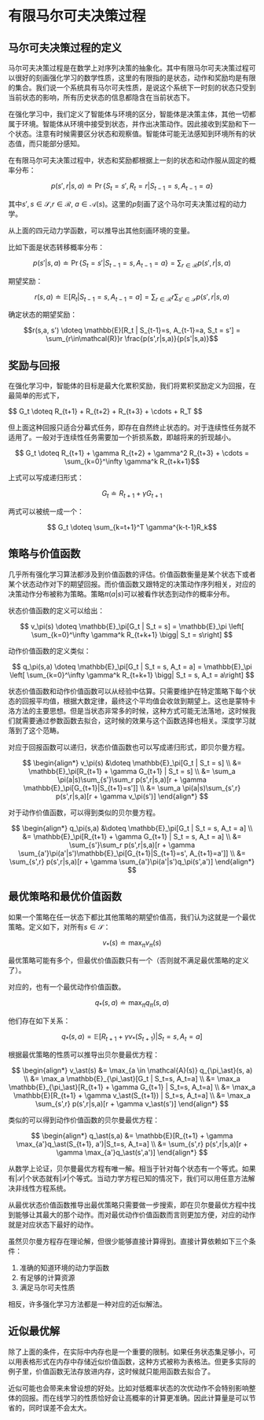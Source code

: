 # 有限马尔可夫决策过程

## 马尔可夫决策过程的定义

马尔可夫决策过程是在数学上对序列决策的抽象化。其中有限马尔可夫决策过程可以很好的刻画强化学习的数学性质，这里的有限指的是状态，动作和奖励均是有限的集合。我们说一个系统具有马尔可夫性质，是说这个系统下一时刻的状态只受到当前状态的影响，所有历史状态的信息都隐含在当前状态下。

在强化学习中，我们定义了智能体与环境的区分，智能体是决策主体，其他一切都属于环境。智能体从环境中接受到状态，并作出决策动作。因此接收到奖励和下一个状态。注意有时候需要区分状态和观察值。智能体可能无法感知到环境所有的状态值，而只能部分感知。

在有限马尔可夫决策过程中，状态和奖励都根据上一刻的状态和动作服从固定的概率分布：

$$p(s',r | s,a) \doteq \Pr\{S_t = s', R_t = r | S_{t-1} = s, A_{t-1} = a\}$$

其中$s',s \in \mathcal{S}$,$r \in \mathcal{R}$, $a \in \mathcal{A}(s)$。这里的$p$刻画了这个马尔可夫决策过程的动力学。

从上面的四元动力学函数，可以推导出其他刻画环境的变量。

比如下面是状态转移概率分布：

$$p(s'|s,a) \doteq \Pr\{S_t = s' | S_{t-1} = s, A_{t - 1}=a\} = \sum_{r\in\mathcal{R}}p(s',r|s,a)$$

期望奖励：

$$r(s,a) \doteq \mathbb{E}[R_t | S_{t-1}=s, A_{t-1}=a] = \sum_{r\in\mathcal{R}}r \sum_{s'\in\mathcal{S}} p(s',r|s,a)$$

确定状态的期望奖励：

$$r(s,a, s') \doteq \mathbb{E}[R_t | S_{t-1}=s, A_{t-1}=a, S_t = s'] = \sum_{r\in\mathcal{R}}r \frac{p(s',r|s,a)}{p(s'|s,a)}$$

## 奖励与回报

在强化学习中，智能体的目标是最大化累积奖励，我们将累积奖励定义为回报，在最简单的形式下，

$$ G_t \doteq R_{t+1} + R_{t+2} + R_{t+3} + \cdots + R_T \$$

但上面这种回报只适合分幕式任务，即存在自然终止状态的。对于连续性任务就不适用了。一般对于连续性任务需要加一个折损系数，即越将来的折现越小。

$$ G_t \doteq R_{t+1} + \gamma R_{t+2} + \gamma^2 R_{t+3} + \cdots = \sum_{k=0}^\infty \gamma^k R_{t+k+1}$$

上式可以写成递归形式：

$$ G_t \doteq R_{t+1} + \gamma G_{t+1}$$

两式可以被统一成一个：

$$ G_t \doteq \sum_{k=t+1}^T \gamma^{k-t-1}R_k$$

## 策略与价值函数

几乎所有强化学习算法都涉及到价值函数的评估。价值函数衡量是某个状态下或者某个状态动作对下的期望回报。而价值函数又跟特定的决策动作序列相关，对应的决策动作分布被称为策略。策略$\pi(a|s)$可以被看作状态到动作的概率分布。

状态价值函数的定义可以给出：

$$ v_\pi(s) \doteq \mathbb{E}_\pi[G_t | S_t = s] = \mathbb{E}_\pi \left[ \sum_{k=0}^\infty \gamma^k R_{t+k+1} \bigg| S_t = s\right] $$

动作价值函数的定义类似：

$$ q_\pi(s,a) \doteq \mathbb{E}_\pi[G_t | S_t = s, A_t = a] = \mathbb{E}_\pi \left[ \sum_{k=0}^\infty \gamma^k R_{t+k+1} \bigg| S_t = s, A_t = a\right] $$

状态价值函数和动作价值函数可以从经验中估算。只需要维护在特定策略下每个状态的回报平均值，根据大数定律，最终这个平均值会收敛到期望上。这也是蒙特卡洛方法的主要思想。但是当状态非常多的时候，这种方式可能无法落地，这时候我们就需要通过参数函数去拟合，这时候的效果与这个函数选择也相关。深度学习就落到了这个范畴。

对应于回报函数可以递归，状态价值函数也可以写成递归形式，即贝尔曼方程。

$$
\begin{align*}
 v_\pi(s) &\doteq \mathbb{E}_\pi[G_t | S_t = s] \\
 &= \mathbb{E}_\pi[R_{t+1} + \gamma G_{t+1} | S_t = s] \\
 &= \sum_a \pi(a|s)\sum_{s'}\sum_r p(s',r|s,a)[r + \gamma \mathbb{E}_\pi[G_{t+1}|S_{t+1}=s']] \\
 &= \sum_a \pi(a|s)\sum_{s',r} p(s',r|s,a)[r + \gamma v_\pi(s')]
\end{align*}
$$

对于动作价值函数，可以得到类似的贝尔曼方程。

$$
\begin{align*}
q_\pi(s,a) &\doteq \mathbb{E}_\pi[G_t | S_t = s, A_t = a] \\
&= \mathbb{E}_\pi[R_{t+1} + \gamma G_{t+1} | S_t = s, A_t = a] \\
&= \sum_{s'}\sum_r p(s',r|s,a)[r + \gamma \sum_{a'}\pi(a'|s')\mathbb{E}_\pi[G_{t+1}|S_{t+1}=s', A_{t+1}=a']] \\
&= \sum_{s',r} p(s',r|s,a)[r + \gamma \sum_{a'}\pi(a'|s')q_\pi(s',a')]
\end{align*}
$$

## 最优策略和最优价值函数

如果一个策略在任一状态下都比其他策略的期望价值高，我们认为这就是一个最优策略。定义如下，对所有$s \in \mathcal{S}$：

$$ v_\ast(s) \doteq \max_\pi v_\pi(s)$$

最优策略可能有多个，但最优价值函数只有一个（否则就不满足最优策略的定义了）。

对应的，也有一个最优动作价值函数。

$$q_\ast(s,a) \doteq \max_\pi q_\pi(s,a) $$

他们存在如下关系：

$$q_\ast(s,a) = \mathbb{E}[R_{t+1} + \gamma v_\ast(S_{t+1}) | S_t=s, A_t=a] $$

根据最优策略的性质可以推导出贝尔曼最优方程：

$$
\begin{align*}
v_\ast(s) &= \max_{a \in \mathcal{A}(s)} q_{\pi_\ast}(s, a) \\
&= \max_a \mathbb{E}_{\pi_\ast}[G_t | S_t=s, A_t=a] \\
&= \max_a \mathbb{E}_{\pi_\ast}[R_{t+1} + \gamma G_{t+1} | S_t=s, A_t=a] \\
&= \max_a \mathbb{E}[R_{t+1} + \gamma v_\ast(S_{t+1}) | S_t=s, A_t=a] \\
&= \max_a \sum_{s',r} p(s',r|s,a)[r + \gamma v_\ast(s')]
\end{align*}
$$

类似的可以得到动作价值函数的贝尔曼最优方程：

$$
\begin{align*}
q_\ast(s,a) &= \mathbb{E}[R_{t+1} + \gamma \max_{a'}q_\ast(S_{t+1}, a')|S_t=s, A_t=a] \\
&= \sum_{s',r} p(s',r|s,a)[r + \gamma \max_{a'}q_\ast(s',a')]
\end{align*}
$$

从数学上论证，贝尔曼最优方程有唯一解。相当于针对每个状态有一个等式。如果有$|\mathcal{S}|$个状态就有$|\mathcal{S}|$个等式。当动力学方程已知的情况下，我们可以用任意方法解决非线性方程系统。

从最优状态价值函数推导出最优策略只需要做一步搜索，即在贝尔曼最优方程中找到能够让其最大的那个动作。而对最优动作价值函数而言则更加方便，对应的动作就是对应状态下最好的动作。

虽然贝尔曼方程存在理论解，但很少能够直接计算得到。直接计算依赖如下三个条件：

1. 准确的知道环境的动力学函数
2. 有足够的计算资源
3. 满足马尔可夫性质

相反，许多强化学习方法都是一种对应的近似解法。

## 近似最优解

除了上面的条件，在实际中内存也是一个重要的限制。如果任务状态集足够小，可以用表格形式在内存中存储近似价值函数，这种方式被称为表格法。但更多实际的例子里，价值函数无法存放进内存，这时候就只能用函数去拟合了。

近似可能也会带来未曾设想的好处。比如对低概率状态的次优动作不会特别影响整体的回报。而在线学习的性质恰好会让高概率的计算更准确。因此计算量是可以节省的，同时误差不会太大。